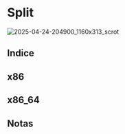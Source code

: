# Split

![2025-04-24-204900_1160x313_scrot](https://github.com/user-attachments/assets/fac22587-b1e4-4358-868c-aa76ad86faa5)

## Indice


## x86

## x86_64

## Notas
